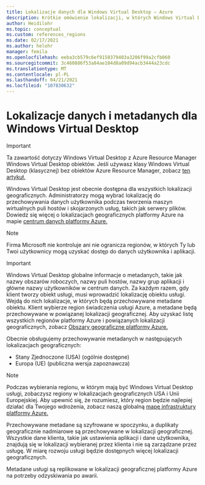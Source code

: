 ```yaml
---
title: Lokalizacje danych dla Windows Virtual Desktop — Azure
description: Krótkie omówienie lokalizacji, w których Windows Virtual Desktop przechowywane są dane i metadane użytkownika.
author: Heidilohr
ms.topic: conceptual
ms.custom: references_regions
ms.date: 02/17/2021
ms.author: helohr
manager: femila
ms.openlocfilehash: eeba3cb579c6ef9158379403a3206f99a2cfb060
ms.sourcegitcommit: 3c460886f53a84ae104d8a09d94acb3444a23cdc
ms.translationtype: MT
ms.contentlocale: pl-PL
ms.lasthandoff: 04/21/2021
ms.locfileid: "107830632"
---
```

# <a name="data-and-metadata-locations-for-windows-virtual-desktop"></a>Lokalizacje danych i metadanych dla Windows Virtual Desktop

>[!IMPORTANT]
>Ta zawartość dotyczy Windows Virtual Desktop z Azure Resource Manager Windows Virtual Desktop obiektów. Jeśli używasz klasy Windows Virtual Desktop (klasycznej) bez obiektów Azure Resource Manager, zobacz [ten artykuł.](./virtual-desktop-fall-2019/data-locations-2019.md)

Windows Virtual Desktop jest obecnie dostępna dla wszystkich lokalizacji geograficznych. Administratorzy mogą wybrać lokalizację do przechowywania danych użytkownika podczas tworzenia maszyn wirtualnych puli hostów i skojarzonych usług, takich jak serwery plików. Dowiedz się więcej o lokalizacjach geograficznych platformy Azure na mapie [centrum danych platformy Azure.](https://azuredatacentermap.azurewebsites.net/)

>[!NOTE]
>Firma Microsoft nie kontroluje ani nie ogranicza regionów, w których Ty lub Twoi użytkownicy mogą uzyskać dostęp do danych użytkownika i aplikacji.

>[!IMPORTANT]
>Windows Virtual Desktop globalne informacje o metadanych, takie jak nazwy obszarów roboczych, nazwy puli hostów, nazwy grup aplikacji i główne nazwy użytkowników w centrum danych. Za każdym razem, gdy klient tworzy obiekt usługi, musi wprowadzić lokalizację obiektu usługi. Wejdą do nich lokalizacje, w których będą przechowywane metadane obiektu. Klient wybierze region świadczenia usługi Azure, a metadane będą przechowywane w powiązanej lokalizacji geograficznej. Aby uzyskać listę wszystkich regionów platformy Azure i powiązanych lokalizacji geograficznych, zobacz [Obszary geograficzne platformy Azure.](https://azure.microsoft.com/global-infrastructure/geographies/)

Obecnie obsługujemy przechowywanie metadanych w następujących lokalizacjach geograficznych:

- Stany Zjednoczone (USA) (ogólnie dostępne)
- Europa (UE) (publiczna wersja zapoznawcza) 

>[!NOTE]
> Podczas wybierania regionu, w którym mają być Windows Virtual Desktop usługi, zobaczysz regiony w lokalizacjach geograficznych USA i Unii Europejskiej. Aby upewnić się, że rozumiesz, który region będzie najlepiej działać dla Twojego wdrożenia, zobacz naszą globalną [mapę infrastruktury platformy Azure.](https://azure.microsoft.com/global-infrastructure/geographies/#geographies)

Przechowywane metadane są szyfrowane w spoczynku, a duplikaty geograficznie nadmiarowe są przechowywane w lokalizacji geograficznej. Wszystkie dane klienta, takie jak ustawienia aplikacji i dane użytkownika, znajdują się w lokalizacji wybieranej przez klienta i nie są zarządzane przez usługę. W miarę rozwoju usługi będzie dostępnych więcej lokalizacji geograficznych.

Metadane usługi są replikowane w lokalizacji geograficznej platformy Azure na potrzeby odzyskiwania po awarii.
